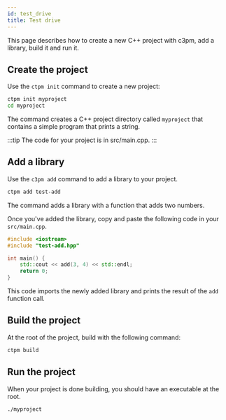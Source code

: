 ```yaml
---
id: test_drive
title: Test drive
---
```


This page describes how to create a new C++ project with c3pm, add a library, build it and
run it.

## Create the project

Use the `ctpm init` command to create a new project:

```bash
ctpm init myproject
cd myproject
```
The command creates a C++ project directory called `myproject` that contains a simple program that prints a string.

:::tip
The code for your project is in src/main.cpp.
:::

## Add a library

Use the `c3pm add` command to add a library to your project.

```bash
ctpm add test-add
```
The command adds a library with a function that adds two numbers.

Once you've added the library, copy and paste the following code in your `src/main.cpp`.

```cpp
#include <iostream>
#include "test-add.hpp"

int main() {
	std::cout << add(3, 4) << std::endl;
	return 0;
}
```

This code imports the newly added library and prints the result of the `add` function call.

## Build the project
At the root of the project, build with the following command:

```bash
ctpm build
```

## Run the project

When your project is done building, you should have an executable at the root.

```bash
./myproject
```